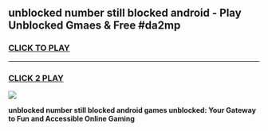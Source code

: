 
## unblocked number still blocked android - Play Unblocked Gmaes & Free #da2mp
<h3>
<a href="https://news.freeplayer.one?title=unblocked_number_still_blocked_android&ref=24F">CLICK TO PLAY</a></h3>
<hr>

<h3>
<a href="https://news.freeplayer.one?title=unblocked_number_still_blocked_android&ref=24F">CLICK 2 PLAY</a>
  
</h3>

<a href="https://news.freeplayer.one?title=unblocked_number_still_blocked_android&ref=24F/"><img src="https://clearcache.store/games.png"></a>


**unblocked number still blocked android games unblocked: Your Gateway to Fun and Accessible Online Gaming**
